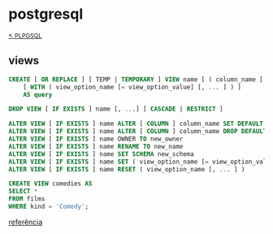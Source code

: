 # postgresql

<sub>[:arrow_upper_left: PLPGSQL](../plpgsql.md)<sub>

## views

```sql
CREATE [ OR REPLACE ] [ TEMP | TEMPORARY ] VIEW name [ ( column_name [, ...] ) ]
    [ WITH ( view_option_name [= view_option_value] [, ... ] ) ]
    AS query
```
```sql
DROP VIEW [ IF EXISTS ] name [, ...] [ CASCADE | RESTRICT ]
```
```sql
ALTER VIEW [ IF EXISTS ] name ALTER [ COLUMN ] column_name SET DEFAULT expression
ALTER VIEW [ IF EXISTS ] name ALTER [ COLUMN ] column_name DROP DEFAULT
ALTER VIEW [ IF EXISTS ] name OWNER TO new_owner
ALTER VIEW [ IF EXISTS ] name RENAME TO new_name
ALTER VIEW [ IF EXISTS ] name SET SCHEMA new_schema
ALTER VIEW [ IF EXISTS ] name SET ( view_option_name [= view_option_value] [, ... ] )
ALTER VIEW [ IF EXISTS ] name RESET ( view_option_name [, ... ] )
```

```sql
CREATE VIEW comedies AS
SELECT *
FROM films
WHERE kind = 'Comedy';
```

[referência](https://www.postgresql.org/docs)